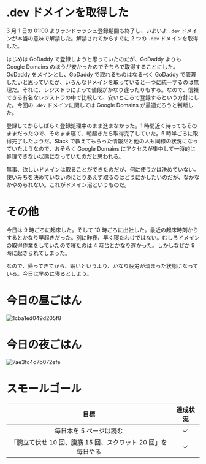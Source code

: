# .dev ドメインを取得した
3 月 1 日の 01:00 よりランドラッシュ登録期間も終了し、いよいよ `.dev` ドメインが本当の意味で解禁した。解禁されてからすぐに 2 つの `.dev` ドメインを取得した。

はじめは GoDaddy で登録しようと思っていたのだが、GoDaddy よりも Google Domains のほうが安かったのでそちらで取得することにした。GoDaddy をメインとし、GoDaddy で取れるものはなるべく GoDaddy で管理したいと思っていたが、いろんなドメインを取っていると一つに統一するのは無理だ。それに、レジストラによって値段がかなり違ったりもする。なので、信頼できる有名なレジストラの中で比較して、安いところで登録するという方針にした。今回の `.dev` ドメインに関しては Google Domains が最適だろうと判断した。

登録してからしばらく登録処理中のまま進まなかった。1 時間近く待ってもそのままだったので、そのまま寝て、朝起きたら取得完了していた。5 時半ごろに取得完了したようだ。Slack で教えてもらった情報だと他の人も同様の状況になっていたようなので、おそらく Google Domains にアクセスが集中して一時的に処理できない状態になっていたのだと思われる。

無事、欲しいドメインは取ることができたのだが、何に使うかは決めていない。使いみちを決めていないのにとりあえず取るのはどうにかしたいのだが、なかなかやめられない。これがドメイン沼というものだ。

# その他
今日は 9 時ごろに起床した。そして 10 時ごろに出社した。最近の起床時刻からするとかなり早起きだった。別に昨夜、早く寝たわけではない。むしろドメインの取得作業をしていたので寝たのは 4 時台とかなり遅かった。しかしなぜか 9 時に起きられてしまった。

なので、帰ってきてから、眠いというより、かなり疲労が溜まった状態になっている。今日は早めに寝るとしよう。

# 今日の昼ごはん
![1cba1ed049d205f8](/images/2019/03/1cba1ed049d205f8.jpg)

# 今日の夜ごはん
![7ae3fc4d7b072efe](/images/2019/03/7ae3fc4d7b072efe.jpg)

# スモールゴール
| 目標 | 達成状況 |
|:---:|:---:|
| 毎日本を 5 ページは読む | ✓ |
| 「腕立て伏せ 10 回、腹筋 15 回、スクワット 20 回」を毎日やる | ✓ |
